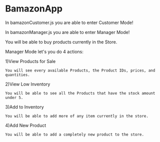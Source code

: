# BamazonApp


In bamazonCustomer.js you are able to enter Customer Mode!

In bamazonManager.js you are able to enter Manager Mode!

You will be able to buy products currently in the Store.

Manager Mode let's you do 4 actions:

1)View Products for Sale

    You will see every available Products, the Product IDs, prices, and quantities.

2)View Low Inventory

    You will be able to see all the Products that have the stock amount under 5.

3)Add to Inventory

    You will be able to add more of any item currently in the store.

4)Add New Product

    You will be able to add a completely new product to the store.